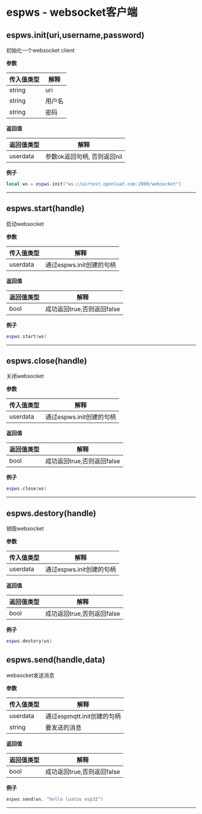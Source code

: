 # espws - websocket客户端

## espws.init(uri,username,password)

初始化一个websocket client

**参数**

|传入值类型|解释|
|-|-|
|string|uri|
|string|用户名|
|string|密码|

**返回值**

|返回值类型|解释|
|-|-|
|userdata|参数ok返回句柄, 否则返回nil|

**例子**

```lua
local ws = espws.init("ws://airtest.openluat.com:2900/websocket")
```

---

## espws.start(handle)

启动websocket

**参数**

|传入值类型|解释|
|-|-|
|userdata|通过espws.init创建的句柄|

**返回值**

|返回值类型|解释|
|-|-|
|bool|成功返回true,否则返回false|

**例子**

```lua
espws.start(ws)
```

---

## espws.close(handle)

关闭websocket

**参数**

|传入值类型|解释|
|-|-|
|userdata|通过espws.init创建的句柄|

**返回值**

|返回值类型|解释|
|-|-|
|bool|成功返回true,否则返回false|

**例子**

```lua
espws.close(ws)
```

---

## espws.destory(handle)

销毁websocket

**参数**

| 传入值类型 | 解释                     |
| ---------- | ------------------------ |
| userdata   | 通过espws.init创建的句柄 |

**返回值**

| 返回值类型 | 解释                       |
| ---------- | -------------------------- |
| bool       | 成功返回true,否则返回false |

**例子**

```lua
espws.destory(ws)
```

## espws.send(handle,data)

websocket发送消息

**参数**

|传入值类型|解释|
|-|-|
|userdata|通过espmqtt.init创建的句柄|
|string|要发送的消息|

**返回值**

|返回值类型|解释|
|-|-|
|bool|成功返回true,否则返回false|

**例子**

```lua
espws.send(ws, "hello luatos esp32")
```

---

